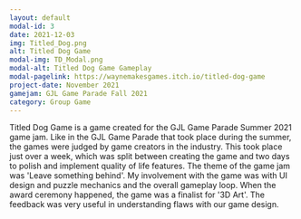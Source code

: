 ```yaml
---
layout: default
modal-id: 3
date: 2021-12-03
img: Titled_Dog.png
alt: Titled Dog Game 
modal-img: TD_Modal.png
modal-alt: Titled Dog Game Gameplay
modal-pagelink: https://waynemakesgames.itch.io/titled-dog-game
project-date: November 2021
gamejam: GJL Game Parade Fall 2021
category: Group Game
---
```

 Titled Dog Game is a game created for the GJL Game Parade Summer 2021 game jam. Like in the GJL Game Parade that took place during the summer, the games were judged by game creators in the industry. This took place just over a week, which was split between creating the game and two days to polish and implement quality of life features. The theme of the game jam was 'Leave something behind'. My involvement with the game was with UI design and puzzle mechanics and the overall gameplay loop. When the award ceremony happened, the game was a finalist for '3D Art'. The feedback was very useful in understanding flaws with our game design.